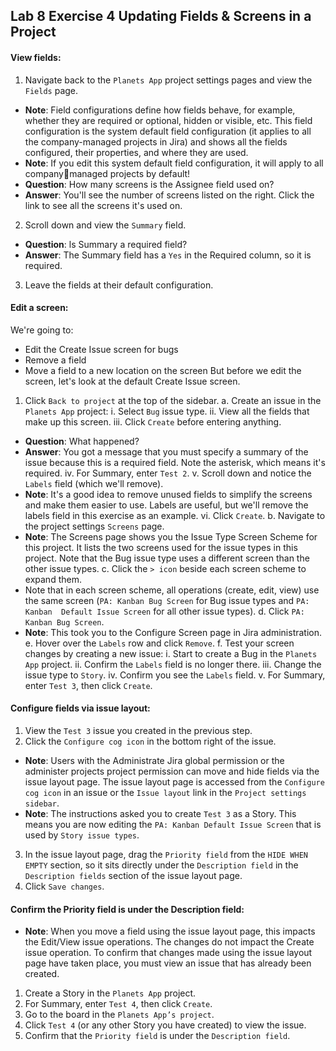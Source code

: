 ##  Lab 8 Exercise 4 Updating Fields & Screens in a Project 
#### View fields:
1. Navigate back to the `Planets App` project settings pages and view the `Fields` page. 
* **Note**: Field configurations define how fields behave, for example, whether they are required or optional, hidden or visible, etc. This field configuration is the system default field configuration (it applies to all the company-managed projects in Jira) and shows all the fields configured, their properties, and where they are used. 
* **Note**: If you edit this system default field configuration, it will apply to all companymanaged projects by default! 
* **Question**: How many screens is the Assignee field used on? 
* **Answer**: You'll see the number of screens listed on the right. Click the link to see all the screens it's used on. 
2. Scroll down and view the `Summary` field. 
* **Question**: ls Summary a required field? 
* **Answer**: The Summary field has a `Yes` in the Required column, so it is required. 
3. Leave the fields at their default configuration. 
#### Edit a screen:
We're going to: 
* Edit the Create Issue screen for bugs 
* Remove a field 
* Move a field to a new location on the screen 
But before we edit the screen, let's look at the default Create Issue screen. 
1. Click `Back to project` at the top of the sidebar. 
a. Create an issue in the `Planets App` project: 
i. Select `Bug` issue type. 
ii. View all the fields that make up this screen. 
iii. Click `Create` before entering anything. 
* **Question**: What happened? 
* **Answer**: You got a message that you must specify a summary of the issue because this is a required field. Note the asterisk, which means it's required. 
iv. For Summary, enter `Test 2`. 
v. Scroll down and notice the `Labels` field (which we'll remove). 
* **Note**: It's a good idea to remove unused fields to simplify the screens and make them easier to use. Labels are useful, but we'll remove the labels field in this exercise as an example. 
vi. Click `Create`. 
b. Navigate to the project settings `Screens` page.
* **Note**: The Screens page shows you the Issue Type Screen Scheme for this project. It lists the two screens used for the issue types in this project. Note that the Bug issue type uses a different screen than the other issue types. 
c. Click the `> icon` beside each screen scheme to expand them. 
* Note that in each screen scheme, all operations (create, edit, view) use the 
same screen (`PA: Kanban Bug Screen` for Bug issue types and `PA: Kanban 
Default Issue Screen` for all other issue types). 
d. Click `PA: Kanban Bug Screen`. 
* **Note**: This took you to the Configure Screen page in Jira administration. 
e. Hover over the `Labels` row and click `Remove`. 
f. Test your screen changes by creating a new issue: 
i. Start to create a Bug in the `Planets App` project. 
ii. Confirm the `Labels` field is no longer there. 
iii. Change the issue type to `Story`. 
iv. Confirm you see the `Labels` field. 
v. For Summary, enter `Test 3`, then click `Create`.
#### Configure fields via issue layout:
1. View the `Test 3` issue you created in the previous step. 
2. Click the `Configure cog icon` in the bottom right of the issue. 
* **Note**: Users with the Administrate Jira global permission or the administer projects project permission can move and hide fields via the issue layout page. The issue layout page is accessed from the `Configure cog icon` in an issue or the `Issue layout` link in the `Project settings sidebar`. 
* **Note**: The instructions asked you to create `Test 3` as a Story. This means you are now editing the `PA: Kanban Default Issue Screen` that is used by `Story issue types`. 
3. In the issue layout page, drag the `Priority field` from the `HIDE WHEN EMPTY` section, so it sits directly under the `Description field` in the `Description fields` section of the issue layout page. 
4. Click `Save changes`.
#### Confirm the **Priority field** is under the **Description field**:
* **Note**: When you move a field using the issue layout page, this impacts the Edit/View issue operations. The changes do not impact the Create issue operation. To confirm that changes made using the issue layout page have taken place, you must view an issue that has already been created. 
1. Create a Story in the `Planets App` project. 
2. For Summary, enter `Test 4`, then click `Create`. 
3. Go to the board in the `Planets App’s project`. 
4. Click `Test 4` (or any other Story you have created) to view the issue. 
5. Confirm that the `Priority field` is under the `Description field`. 
